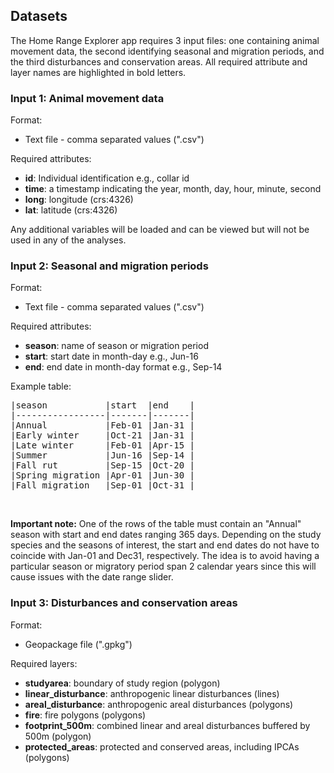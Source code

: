 ## Datasets

The Home Range Explorer app requires 3 input files: one containing animal movement data, the second identifying seasonal and migration periods, and the third disturbances and conservation areas. All required attribute and layer names are highlighted in bold letters.

### Input 1: Animal movement data

Format:

- Text file - comma separated values (".csv")

Required attributes:

- **id**: Individual identification e.g., collar id 
- **time**: a timestamp indicating the year, month, day, hour, minute, second 
- **long**: longitude (crs:4326) 
- **lat**: latitude (crs:4326)

Any additional variables will be loaded and can be viewed but will not be used in any of the analyses.

### Input 2: Seasonal and migration periods

Format:

-   Text file - comma separated values (".csv")

Required attributes:

- **season**: name of season or migration period
- **start**: start date in month-day e.g., Jun-16
- **end**: end date in month-day format e.g., Sep-14

Example table:

<pre>
|season           |start  |end    |
|-----------------|-------|-------|
|Annual           |Feb-01 |Jan-31 |
|Early winter     |Oct-21 |Jan-31 |
|Late winter      |Feb-01 |Apr-15 |
|Summer           |Jun-16 |Sep-14 |
|Fall rut         |Sep-15 |Oct-20 |
|Spring migration |Apr-01 |Jun-30 |
|Fall migration   |Sep-01 |Oct-31 |
</pre>

<br>

**Important note:** One of the rows of the table must contain an "Annual" season with start and end dates ranging 365 days. Depending on the study species and the seasons of interest, the start and end dates do not have to coincide with Jan-01 and Dec31, respectively. The idea is to avoid having a particular season or migratory period span 2 calendar years since this will cause issues with the date range slider.

### Input 3: Disturbances and conservation areas

Format: 
- Geopackage file (".gpkg")

Required layers:

- **studyarea**: boundary of study region (polygon)
- **linear_disturbance**: anthropogenic linear disturbances (lines)
- **areal_disturbance**: anthropogenic areal disturbances (polygons)
- **fire**: fire polygons (polygons)
- **footprint_500m**: combined linear and areal disturbances buffered by 500m (polygon)
- **protected_areas**: protected and conserved areas, including IPCAs (polygons)
